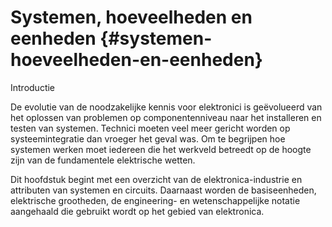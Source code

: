 # Systemen, hoeveelheden en eenheden {#systemen-hoeveelheden-en-eenheden}

Introductie

De evolutie van de noodzakelijke kennis voor elektronici is geëvolueerd van het oplossen van problemen op componentenniveau naar het installeren en testen van systemen. Technici moeten veel meer gericht worden op systeemintegratie dan vroeger het geval was. Om te begrijpen hoe systemen werken moet iedereen die het werkveld betreedt op de hoogte zijn van de fundamentele elektrische wetten.

Dit hoofdstuk begint met een overzicht van de elektronica-industrie en attributen van systemen en circuits. Daarnaast worden de basiseenheden, elektrische grootheden, de engineering- en wetenschappelijke notatie aangehaald die gebruikt wordt op het gebied van elektronica.